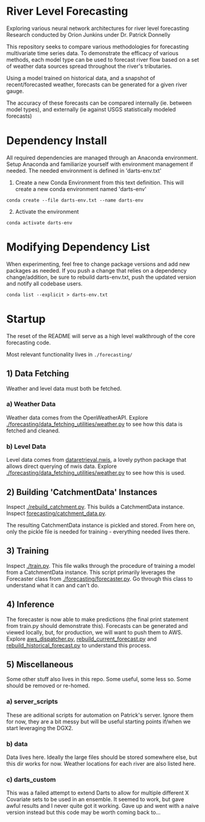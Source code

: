 # River Level Forecasting
Exploring various neural network architectures for river level forecasting
Research conducted by Orion Junkins under Dr. Patrick Donnelly

This repository seeks to compare various methodologies for forecasting multivariate time series data. To demonstrate the efficacy of various methods, each model type can be used to forecast river flow based on a set of weather data sources spread throughout the river's tributaries. 

Using a model trained on historical data, and a snapshot of recent/forecasted weather, forecasts can be generated for a given river gauge.

The accuracy of these forecasts can be compared internally (ie. between model types), and externally (ie against USGS statistically modeled forecasts)

# Dependency Install
All required dependencies are managed through an Anaconda environment. Setup Anaconda and familiarize yourself with environment management if needed.
The needed environment is defined in 'darts-env.txt'
1) Create a new Conda Environment from this text definition. This will create a new conda environment named 'darts-env'
```
conda create --file darts-env.txt --name darts-env
```

2) Activate the environment
```
conda activate darts-env
```

# Modifying Dependency List
When experimenting, feel free to change package versions and add new packages as needed. If you push a change that relies on a dependency change/addition, be sure to rebuild darts-env.txt, push the updated version and notify all codebase users. 
```
conda list --explicit > darts-env.txt
```

# Startup
The reset of the README will serve as a high level walkthrough of the core forecasting code. 

Most relevant functionality lives in `./forecasting/`

## 1) Data Fetching
Weather and level data must both be fetched.
### a) Weather Data
Weather data comes from the OpenWeatherAPI.
Explore [./forecasting/data_fetching_utilities/weather.py](./forecasting/data_fetching_utilities/weather.py) to see how this data is fetched and cleaned.

### b) Level Data
Level data comes from [dataretrieval.nwis](https://github.com/USGS-python/dataretrieval), a lovely python package that allows direct querying of nwis data. Explore [./forecasting/data_fetching_utilities/weather.py](./forecasting/data_fetching_utilities/weather.py) to see how this is used.

## 2) Building 'CatchmentData' Instances
Inspect [./rebuild_catchment.py](rebuild_catchment.py). This builds a CatchmentData instance. Inspect [forecasting/catchment_data.py](forecasting/catchment_data.py). 

The resulting CatchmentData instance is pickled and stored. From here on, only the pickle file is needed for training - everything needed lives there.

## 3) Training
Inspect [./train.py](./train.py). This file walks through the procedure of training a model from a CatchmentData instance. This script primarily leverages the Forecaster class from [./forecasting/forecaster.py](./forecasting/forecaster.py). Go through this class to understand what it can and can't do.

## 4) Inference
The forecaster is now able to make predictions (the final print statement from train.py should demonstrate this). Forecasts can be generated and viewed locally, but, for production, we will want to push them to AWS. Explore [aws_dispatcher.py](./aws_dispatcher.py), [rebuild_current_forecast.py](./rebuild_current_forecast.py) and [rebuild_historical_forecast.py](./rebuild_historical_forecast.py) to understand this process.

## 5) Miscellaneous
Some other stuff also lives in this repo. Some useful, some less so. Some should be removed or re-homed.
### a) server_scripts
These are aditional scripts for automation on Patrick's server. Ignore them for now, they are a bit messy but will be useful starting points if/when we start leveraging the DGX2.

### b) data
Data lives here. Ideally the large files should be stored somewhere else, but this dir works for now. Weather locations for each river are also listed here.

### c) darts_custom
This was a failed attempt to extend Darts to allow for multiple different X Covariate sets to be used in an ensemble. It seemed to work, but gave awful results and I never quite got it working. Gave up and went with a naive version instead but this code may be worth coming back to...